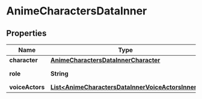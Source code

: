 

# AnimeCharactersDataInner


## Properties

| Name | Type | Description | Notes |
|------------ | ------------- | ------------- | -------------|
|**character** | [**AnimeCharactersDataInnerCharacter**](AnimeCharactersDataInnerCharacter.md) |  |  [optional] |
|**role** | **String** | Character&#39;s Role |  [optional] |
|**voiceActors** | [**List&lt;AnimeCharactersDataInnerVoiceActorsInner&gt;**](AnimeCharactersDataInnerVoiceActorsInner.md) |  |  [optional] |



